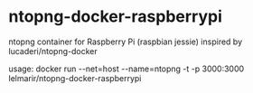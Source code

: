 # ntopng-docker-raspberrypi
ntopng container for Raspberry Pi (raspbian jessie) inspired by lucaderi/ntopng-docker

usage: docker run --net=host --name=ntopng -t -p 3000:3000 lelmarir/ntopng-docker-raspberrypi <ntop-options>

